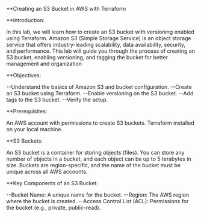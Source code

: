 **Creating an S3 Bucket in AWS with Terraform

**Introduction:

In this lab, we will learn how to create an S3 bucket with versioning enabled using Terraform. Amazon S3 (Simple Storage Service) is an object storage service that offers industry-leading scalability, data availability, security, and performance. This lab will guide you through the process of creating an S3 bucket, enabling versioning, and tagging the bucket for better management and organization

**Objectives:

--Understand the basics of Amazon S3 and bucket configuration.
--Create an S3 bucket using Terraform.
--Enable versioning on the S3 bucket.
--Add tags to the S3 bucket.
--Verify the setup.

**Prerequisites:

An AWS account with permissions to create S3 buckets.
Terraform installed on your local machine.

**S3 Buckets:

An S3 bucket is a container for storing objects (files). You can store any number of objects in a bucket, and each object can be up to 5 terabytes in size. Buckets are region-specific, and the name of the bucket must be unique across all AWS accounts.

**Key Components of an S3 Bucket:

--Bucket Name: A unique name for the bucket.
--Region: The AWS region where the bucket is created.
--Access Control List (ACL): Permissions for the bucket (e.g., private, public-read).